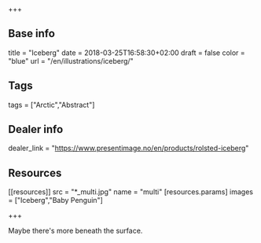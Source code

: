 +++

## Base info
title = "Iceberg"
date = 2018-03-25T16:58:30+02:00
draft = false
color = "blue"
url = "/en/illustrations/iceberg/"

## Tags
tags = ["Arctic","Abstract"]

## Dealer info
dealer_link = "https://www.presentimage.no/en/products/rolsted-iceberg"

## Resources
[[resources]]
  src = "*_multi.jpg"
  name = "multi"
 [resources.params]
    images = ["Iceberg","Baby Penguin"]

+++

Maybe there's more beneath the surface.
